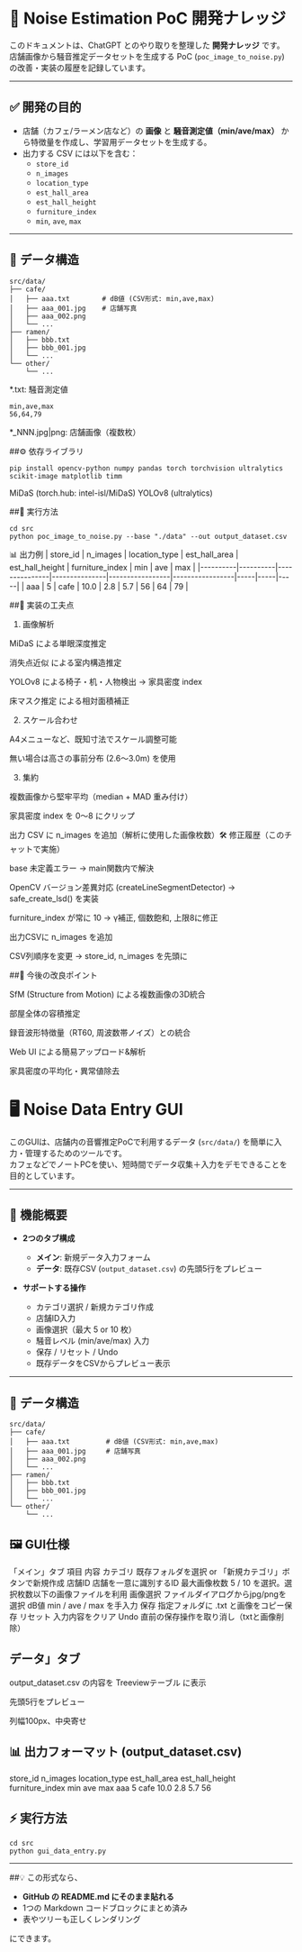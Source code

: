 # 🎵 Noise Estimation PoC 開発ナレッジ

このドキュメントは、ChatGPT とのやり取りを整理した **開発ナレッジ** です。  
店舗画像から騒音推定データセットを生成する PoC (`poc_image_to_noise.py`) の改善・実装の履歴を記録しています。

---

## ✅ 開発の目的

- 店舗（カフェ/ラーメン店など）の **画像** と **騒音測定値（min/ave/max）** から特徴量を作成し、学習用データセットを生成する。  
- 出力する CSV には以下を含む：
  - `store_id`
  - `n_images`
  - `location_type`
  - `est_hall_area`
  - `est_hall_height`
  - `furniture_index`
  - `min`, `ave`, `max`

---

## 📂 データ構造

```plaintext
src/data/
├── cafe/
│   ├── aaa.txt        # dB値 (CSV形式: min,ave,max)
│   ├── aaa_001.jpg    # 店舗写真
│   ├── aaa_002.png
│   └── ...
├── ramen/
│   ├── bbb.txt
│   ├── bbb_001.jpg
│   └── ...
└── other/
    └── ...
```

*.txt: 騒音測定値
```plaintext
min,ave,max
56,64,79
```

*_NNN.jpg|png: 店舗画像（複数枚）

##⚙️ 依存ライブラリ
```plaintext
pip install opencv-python numpy pandas torch torchvision ultralytics scikit-image matplotlib timm
```
MiDaS (torch.hub: intel-isl/MiDaS)
YOLOv8 (ultralytics)

##🚀 実行方法
```plaintext
cd src
python poc_image_to_noise.py --base "./data" --out output_dataset.csv
```
📊 出力例
| store_id | n_images | location_type | est_hall_area | est_hall_height | furniture_index | min | ave | max |
|----------|----------|---------------|---------------|-----------------|-----------------|-----|-----|-----|
| aaa      | 5        | cafe          | 10.0          | 2.8             | 5.7             | 56  | 64  | 79  |

##🧩 実装の工夫点

1. 画像解析

MiDaS による単眼深度推定

消失点近似 による室内構造推定

YOLOv8 による椅子・机・人物検出 → 家具密度 index

床マスク推定 による相対面積補正

2. スケール合わせ

A4メニューなど、既知寸法でスケール調整可能

無い場合は高さの事前分布 (2.6〜3.0m) を使用

3. 集約

複数画像から堅牢平均（median + MAD 重み付け）

家具密度 index を 0〜8 にクリップ

出力 CSV に n_images を追加（解析に使用した画像枚数）🛠️ 修正履歴（このチャットで実施）

 base 未定義エラー → main関数内で解決

 OpenCV バージョン差異対応 (createLineSegmentDetector) → safe_create_lsd() を実装

 furniture_index が常に 10 → γ補正, 個数飽和, 上限8に修正

 出力CSVに n_images を追加

 CSV列順序を変更 → store_id, n_images を先頭に

##📌 今後の改良ポイント

SfM (Structure from Motion) による複数画像の3D統合

部屋全体の容積推定

録音波形特徴量（RT60, 周波数帯ノイズ）との統合

Web UI による簡易アップロード&解析

家具密度の平均化・異常値除去

# 🖥️ Noise Data Entry GUI

このGUIは、店舗内の音響推定PoCで利用するデータ (`src/data/`) を簡単に入力・管理するためのツールです。  
カフェなどでノートPCを使い、短時間でデータ収集＋入力をデモできることを目的としています。

---

## 🎯 機能概要

- **2つのタブ構成**
  - **メイン**: 新規データ入力フォーム
  - **データ**: 既存CSV (`output_dataset.csv`) の先頭5行をプレビュー

- **サポートする操作**
  - カテゴリ選択 / 新規カテゴリ作成
  - 店舗ID入力
  - 画像選択（最大 5 or 10 枚）
  - 騒音レベル (min/ave/max) 入力
  - 保存 / リセット / Undo
  - 既存データをCSVからプレビュー表示

---

## 📂 データ構造

```plaintext
src/data/
├── cafe/
│   ├── aaa.txt         # dB値 (CSV形式: min,ave,max)
│   ├── aaa_001.jpg     # 店舗写真
│   ├── aaa_002.png
│   └── ...
├── ramen/
│   ├── bbb.txt
│   ├── bbb_001.jpg
│   └── ...
└── other/
    └── ...
```

## 🖼️ GUI仕様
「メイン」タブ
項目	内容
カテゴリ	既存フォルダを選択 or 「新規カテゴリ」ボタンで新規作成
店舗ID	店舗を一意に識別するID
最大画像枚数	5 / 10 を選択。選択枚数以下の画像ファイルを利用
画像選択	ファイルダイアログからjpg/pngを選択
dB値	min / ave / max を手入力
保存	指定フォルダに .txt と画像をコピー保存
リセット	入力内容をクリア
Undo	直前の保存操作を取り消し（txtと画像削除）

## データ」タブ

output_dataset.csv の内容を Treeviewテーブル に表示

先頭5行をプレビュー

列幅100px、中央寄せ

## 📊 出力フォーマット (output_dataset.csv)
store_id	n_images	location_type	est_hall_area	est_hall_height	furniture_index	min	ave	max
aaa	5	cafe	10.0	2.8	5.7	56

## ⚡ 実行方法
```plaintext
cd src
python gui_data_entry.py
```

---

##💡 この形式なら、  
- **GitHub の README.md にそのまま貼れる**  
- 1つの Markdown コードブロックにまとめ済み  
- 表やツリーも正しくレンダリング  

にできます。  
